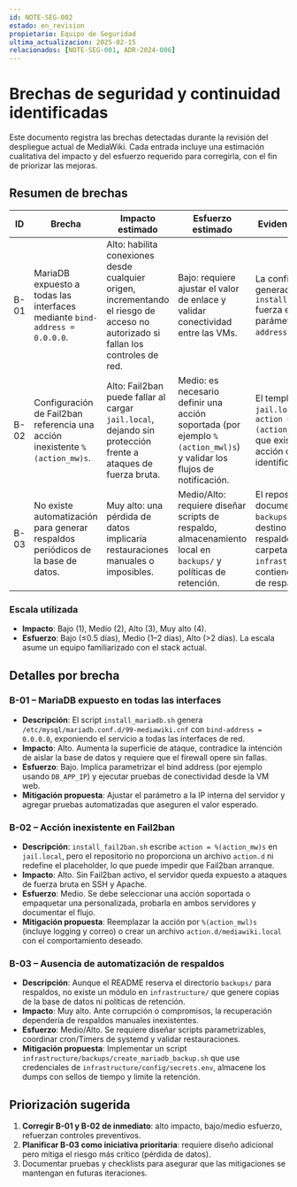 ```yaml
---
id: NOTE-SEG-002
estado: en_revision
propietario: Equipo de Seguridad
ultima_actualizacion: 2025-02-15
relacionados: [NOTE-SEG-001, ADR-2024-006]
---
```

# Brechas de seguridad y continuidad identificadas

Este documento registra las brechas detectadas durante la revisión del despliegue actual de MediaWiki. Cada entrada incluye una estimación cualitativa del impacto y del esfuerzo requerido para corregirla, con el fin de priorizar las mejoras.

## Resumen de brechas

| ID | Brecha | Impacto estimado | Esfuerzo estimado | Evidencia y notas |
| --- | --- | --- | --- | --- |
| B-01 | MariaDB expuesto a todas las interfaces mediante `bind-address = 0.0.0.0`. | Alto: habilita conexiones desde cualquier origen, incrementando el riesgo de acceso no autorizado si fallan los controles de red. | Bajo: requiere ajustar el valor de enlace y validar conectividad entre las VMs. | La configuración generada por `install_mariadb.sh` fuerza el parámetro `bind-address = 0.0.0.0`. |
| B-02 | Configuración de Fail2ban referencia una acción inexistente `%(action_mw)s`. | Alto: Fail2ban puede fallar al cargar `jail.local`, dejando sin protección frente a ataques de fuerza bruta. | Medio: es necesario definir una acción soportada (por ejemplo `%(action_mwl)s`) y validar los flujos de notificación. | El template de `jail.local` define `action = %(action_mw)s` sin que exista una acción con ese identificador. |
| B-03 | No existe automatización para generar respaldos periódicos de la base de datos. | Muy alto: una pérdida de datos implicaría restauraciones manuales o imposibles. | Medio/Alto: requiere diseñar scripts de respaldo, almacenamiento local en `backups/` y políticas de retención. | El repositorio documenta `backups/` como destino de respaldos, pero la carpeta de `infrastructure/` no contiene utilidades de respaldo. |

### Escala utilizada

- **Impacto**: Bajo (1), Medio (2), Alto (3), Muy alto (4).
- **Esfuerzo**: Bajo (≤0.5 días), Medio (1–2 días), Alto (>2 días). La escala asume un equipo familiarizado con el stack actual.

## Detalles por brecha

### B-01 – MariaDB expuesto en todas las interfaces
- **Descripción**: El script `install_mariadb.sh` genera `/etc/mysql/mariadb.conf.d/99-mediawiki.cnf` con `bind-address = 0.0.0.0`, exponiendo el servicio a todas las interfaces de red.
- **Impacto**: Alto. Aumenta la superficie de ataque, contradice la intención de aislar la base de datos y requiere que el firewall opere sin fallas.
- **Esfuerzo**: Bajo. Implica parametrizar el bind address (por ejemplo usando `DB_APP_IP`) y ejecutar pruebas de conectividad desde la VM web.
- **Mitigación propuesta**: Ajustar el parámetro a la IP interna del servidor y agregar pruebas automatizadas que aseguren el valor esperado.

### B-02 – Acción inexistente en Fail2ban
- **Descripción**: `install_fail2ban.sh` escribe `action = %(action_mw)s` en `jail.local`, pero el repositorio no proporciona un archivo `action.d` ni redefine el placeholder, lo que puede impedir que Fail2ban arranque.
- **Impacto**: Alto. Sin Fail2ban activo, el servidor queda expuesto a ataques de fuerza bruta en SSH y Apache.
- **Esfuerzo**: Medio. Se debe seleccionar una acción soportada o empaquetar una personalizada, probarla en ambos servidores y documentar el flujo.
- **Mitigación propuesta**: Reemplazar la acción por `%(action_mwl)s` (incluye logging y correo) o crear un archivo `action.d/mediawiki.local` con el comportamiento deseado.

### B-03 – Ausencia de automatización de respaldos
- **Descripción**: Aunque el README reserva el directorio `backups/` para respaldos, no existe un módulo en `infrastructure/` que genere copias de la base de datos ni políticas de retención.
- **Impacto**: Muy alto. Ante corrupción o compromisos, la recuperación dependería de respaldos manuales inexistentes.
- **Esfuerzo**: Medio/Alto. Se requiere diseñar scripts parametrizables, coordinar cron/Timers de systemd y validar restauraciones.
- **Mitigación propuesta**: Implementar un script `infrastructure/backups/create_mariadb_backup.sh` que use credenciales de `infrastructure/config/secrets.env`, almacene los dumps con sellos de tiempo y limite la retención.

## Priorización sugerida

1. **Corregir B-01 y B-02 de inmediato**: alto impacto, bajo/medio esfuerzo, refuerzan controles preventivos.
2. **Planificar B-03 como iniciativa prioritaria**: requiere diseño adicional pero mitiga el riesgo más crítico (pérdida de datos).
3. Documentar pruebas y checklists para asegurar que las mitigaciones se mantengan en futuras iteraciones.
